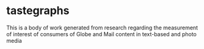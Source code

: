 # tastegraphs
This is a body of work generated from research regarding the measurement of interest of consumers of Globe and Mail content in text-based and photo media

